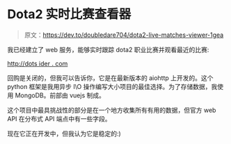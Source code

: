 # Dota2 实时比赛查看器

> 原文：<https://dev.to/doubledare704/dota2-live-matches-viewer-1gea>

我已经建立了 web 服务，能够实时跟踪 dota2 职业比赛并观看最近的比赛:

[http://dots ider . com](http://dotainsider.com)

回购是关闭的，但我可以告诉你，它是在最新版本的 aiohttp 上开发的。这个 python 框架是我用异步 I\O 操作编写大小项目的最佳选择。为了存储数据，我使用 MongoDB。前部由 vuejs 制成。

这个项目中最具挑战性的部分是在一个地方收集所有有用的数据，但官方 web API 在分布式 API 端点中有一些字段。

现在它正在开发中，但我认为它是稳定的:)